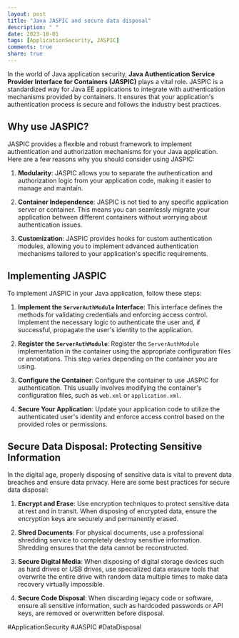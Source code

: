 ```yaml
---
layout: post
title: "Java JASPIC and secure data disposal"
description: " "
date: 2023-10-01
tags: [ApplicationSecurity, JASPIC]
comments: true
share: true
---
```


In the world of Java application security, **Java Authentication Service Provider Interface for Containers (JASPIC)** plays a vital role. JASPIC is a standardized way for Java EE applications to integrate with authentication mechanisms provided by containers. It ensures that your application's authentication process is secure and follows the industry best practices.

## Why use JASPIC?

JASPIC provides a flexible and robust framework to implement authentication and authorization mechanisms for your Java application. Here are a few reasons why you should consider using JASPIC:

1. **Modularity**: JASPIC allows you to separate the authentication and authorization logic from your application code, making it easier to manage and maintain.

2. **Container Independence**: JASPIC is not tied to any specific application server or container. This means you can seamlessly migrate your application between different containers without worrying about authentication issues.

3. **Customization**: JASPIC provides hooks for custom authentication modules, allowing you to implement advanced authentication mechanisms tailored to your application's specific requirements.

## Implementing JASPIC

To implement JASPIC in your Java application, follow these steps:

1. **Implement the `ServerAuthModule` Interface**: This interface defines the methods for validating credentials and enforcing access control. Implement the necessary logic to authenticate the user and, if successful, propagate the user's identity to the application.

2. **Register the `ServerAuthModule`**: Register the `ServerAuthModule` implementation in the container using the appropriate configuration files or annotations. This step varies depending on the container you are using.

3. **Configure the Container**: Configure the container to use JASPIC for authentication. This usually involves modifying the container's configuration files, such as `web.xml` or `application.xml`.

4. **Secure Your Application**: Update your application code to utilize the authenticated user's identity and enforce access control based on the provided roles or permissions.

## Secure Data Disposal: Protecting Sensitive Information

In the digital age, properly disposing of sensitive data is vital to prevent data breaches and ensure data privacy. Here are some best practices for secure data disposal:

1. **Encrypt and Erase**: Use encryption techniques to protect sensitive data at rest and in transit. When disposing of encrypted data, ensure the encryption keys are securely and permanently erased.

2. **Shred Documents**: For physical documents, use a professional shredding service to completely destroy sensitive information. Shredding ensures that the data cannot be reconstructed.

3. **Secure Digital Media**: When disposing of digital storage devices such as hard drives or USB drives, use specialized data erasure tools that overwrite the entire drive with random data multiple times to make data recovery virtually impossible.

4. **Secure Code Disposal**: When discarding legacy code or software, ensure all sensitive information, such as hardcoded passwords or API keys, are removed or overwritten before disposal.

#ApplicationSecurity #JASPIC #DataDisposal